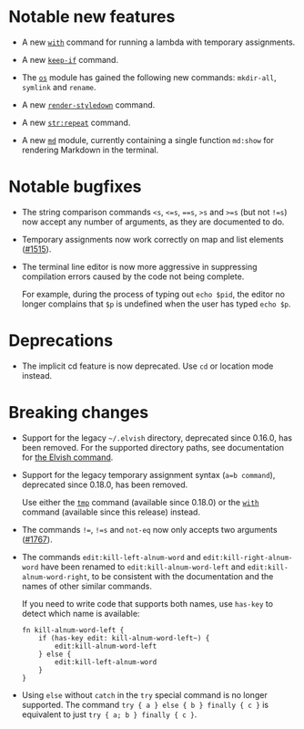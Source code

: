 # Notable new features

-   A new [`with`](../ref/language.html#with) command for running a lambda with
    temporary assignments.

-   A new [`keep-if`](../ref/builtin.html#keep-if) command.

-   The [`os`](../ref/os.html) module has gained the following new commands:
    `mkdir-all`, `symlink` and `rename`.

-   A new [`render-styledown`](../ref/builtin.html#render-styledown) command.

-   A new [`str:repeat`](../ref/str.html#str:repeat) command.

-   A new [`md`](../ref/md.html) module, currently containing a single function
    `md:show` for rendering Markdown in the terminal.

# Notable bugfixes

-   The string comparison commands `<s`, `<=s`, `==s`, `>s` and `>=s` (but not
    `!=s`) now accept any number of arguments, as they are documented to do.

-   Temporary assignments now work correctly on map and list elements
    ([#1515](https://b.elv.sh/1515)).

-   The terminal line editor is now more aggressive in suppressing compilation
    errors caused by the code not being complete.

    For example, during the process of typing out `echo $pid`, the editor no
    longer complains that `$p` is undefined when the user has typed `echo $p`.

# Deprecations

-   The implicit cd feature is now deprecated. Use `cd` or location mode
    instead.

# Breaking changes

-   Support for the legacy `~/.elvish` directory, deprecated since 0.16.0, has
    been removed. For the supported directory paths, see documentation for
    [the Elvish command](../ref/command.html).

-   Support for the legacy temporary assignment syntax (`a=b command`),
    deprecated since 0.18.0, has been removed.

    Use either the [`tmp`](../ref/language.html#tmp) command (available since
    0.18.0) or the [`with`](../ref/language.html#with) command (available since
    this release) instead.

-   The commands `!=`, `!=s` and `not-eq` now only accepts two arguments
    ([#1767](https://b.elv.sh/1767)).

-   The commands `edit:kill-left-alnum-word` and `edit:kill-right-alnum-word`
    have been renamed to `edit:kill-alnum-word-left` and
    `edit:kill-alnum-word-right`, to be consistent with the documentation and
    the names of other similar commands.

    If you need to write code that supports both names, use `has-key` to detect
    which name is available:

    ```elvish
    fn kill-alnum-word-left {
        if (has-key edit: kill-alnum-word-left~) {
            edit:kill-alnum-word-left
        } else {
            edit:kill-left-alnum-word
        }
    }
    ```

-   Using `else` without `catch` in the `try` special command is no longer
    supported. The command `try { a } else { b } finally { c }` is equivalent to
    just `try { a; b } finally { c }`.
